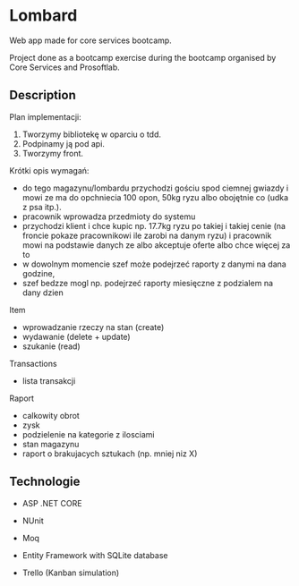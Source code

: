 # Lombard

Web app made for core services bootcamp.

Project done as a bootcamp exercise during the bootcamp organised by Core Services and Prosoftlab.

## Description

Plan implementacji:

1)	Tworzymy bibliotekę w oparciu o tdd.
2)	Podpinamy ją pod api.
3)	Tworzymy front.

Krótki opis wymagań:

- do tego magazynu/lombardu przychodzi gościu spod ciemnej gwiazdy i mowi ze ma do opchniecia 100 opon, 50kg ryzu albo obojętnie co (udka z psa itp.).
- pracownik wprowadza przedmioty do systemu
- przychodzi klient i chce kupic np. 17.7kg ryzu po takiej i takiej cenie (na froncie pokaze pracownikowi ile zarobi na danym ryzu) i pracownik mowi na podstawie danych ze albo akceptuje oferte albo chce więcej za to
- w dowolnym momencie szef może podejrzeć raporty z danymi na dana godzine,
- szef bedzze mogl np. podejrzeć raporty miesięczne z podzialem na dany dzien

Item
- wprowadzanie rzeczy na stan (create)
- wydawanie (delete + update)
- szukanie (read)

Transactions
- lista transakcji

Raport
- calkowity obrot
- zysk
- podzielenie na kategorie z ilosciami
- stan magazynu
- raport o brakujacych sztukach (np. mniej niz X)


## Technologie

- ASP .NET CORE

- NUnit

- Moq

- Entity Framework with SQLite database

- Trello (Kanban simulation)

